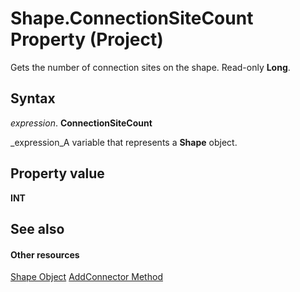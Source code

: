 
# Shape.ConnectionSiteCount Property (Project)
Gets the number of connection sites on the shape. Read-only  **Long**.

## Syntax

 _expression_. **ConnectionSiteCount**

 _expression_A variable that represents a  **Shape** object.


## Property value

 **INT**


## See also


#### Other resources


 [Shape Object](d2b32bcd-5595-a4a7-9772-feb25fd0103a.md)
 [AddConnector Method](bfd75cf3-f70b-8d19-bf28-94e2f4b227dd.md)

